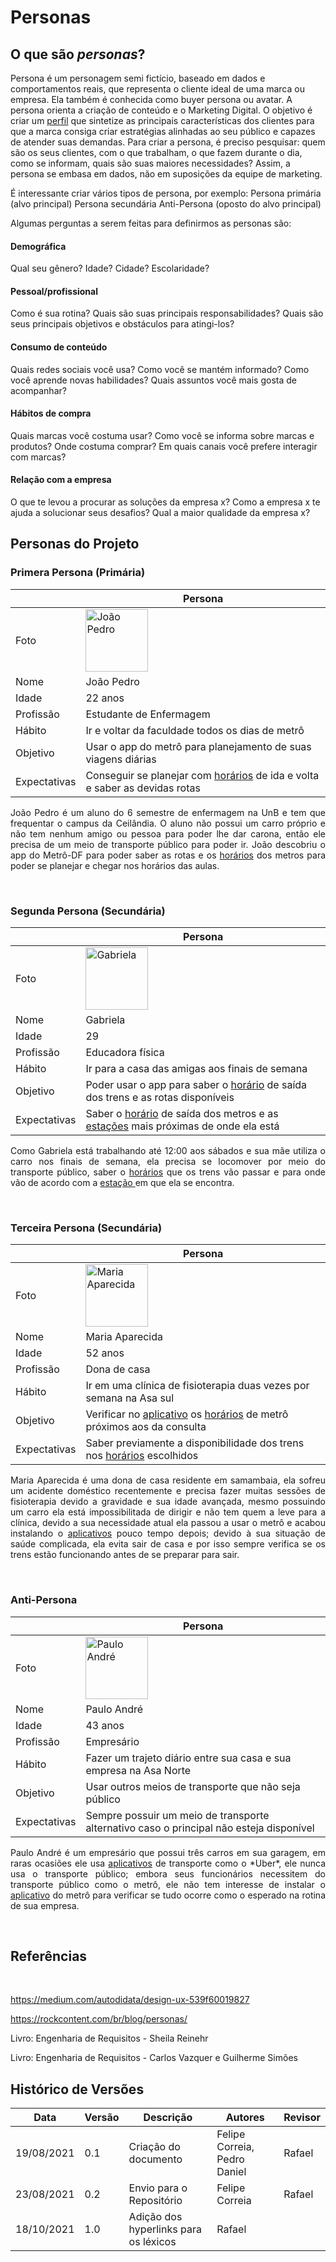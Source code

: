 # Personas

## O que são *personas*?
Persona é um personagem semi fictício, baseado em dados e comportamentos reais, que representa o cliente ideal de uma marca ou empresa. Ela também é conhecida como buyer persona ou avatar. A persona orienta a criação de conteúdo e o Marketing Digital.
O objetivo é criar um <a href="../../Modelagem/lexico#perfil">perfil</a>  que sintetize as principais características dos clientes para que a marca consiga criar estratégias alinhadas ao seu público e capazes de atender suas demandas.
Para criar a persona, é preciso pesquisar: quem são os seus clientes, com o que trabalham, o que fazem durante o dia, como se informam, quais são suas maiores necessidades? Assim, a persona se embasa em dados, não em suposições da equipe de marketing.
<br>

É interessante criar vários tipos de persona, por exemplo:
Persona primária (alvo principal)
Persona secundária
Anti-Persona (oposto do alvo principal)
<br>

Algumas perguntas a serem feitas para definirmos as personas são:
#### Demográfica
Qual seu gênero? Idade? Cidade? Escolaridade?
<br>

#### Pessoal/profissional
Como é sua rotina?
Quais são suas principais responsabilidades?
Quais são seus principais objetivos e obstáculos para atingi-los?
<br>

#### Consumo de conteúdo
Quais redes sociais você usa?
Como você se mantém informado?
Como você aprende novas habilidades?
Quais assuntos você mais gosta de acompanhar?
<br>

#### Hábitos de compra
Quais marcas você costuma usar?
Como você se informa sobre marcas e produtos? Onde costuma comprar?
Em quais canais você prefere interagir com marcas?
<br>

#### Relação com a empresa
O que te levou a procurar as soluções da empresa x?
Como a empresa x te ajuda a solucionar seus desafios?
Qual a maior qualidade da empresa x?
<br>

## Personas do Projeto
### Primera Persona (Primária)

|              | Persona                                                                                         |
| ------------ | ----------------------------------------------------------------------------------------------- |
| Foto         | <img alt = "João Pedro" src="../../imagens/Personas/joaopedro.jpeg" width = "100"/> |
| Nome         | João Pedro |
| Idade        | 22 anos |
| Profissão    | Estudante de Enfermagem |
| Hábito       | Ir e voltar da faculdade todos os dias de metrô |
| Objetivo     | Usar o app do metrô para planejamento de suas viagens diárias |
| Expectativas | Conseguir se planejar com <a href="../../Modelagem/lexico#horario">horários</a>  de ida e volta e saber as devidas rotas |

<p align="justify">João Pedro é um aluno do 6 semestre de enfermagem na UnB e tem que frequentar o campus da Ceilândia. O aluno não possui um carro próprio e não tem nenhum amigo ou pessoa para poder lhe dar carona, então ele precisa de um meio de transporte público para poder ir. João descobriu o app do Metrô-DF para poder saber as rotas e os <a href="../../Modelagem/lexico#horario">horários</a>  dos metros para poder se planejar e chegar nos horários das aulas.</p>
<br>

### Segunda Persona (Secundária)

|              | Persona                                                                                         |
| ------------ | ----------------------------------------------------------------------------------------------- |
| Foto         | <img alt = "Gabriela" src="../../imagens/Personas/gabriela.jpg" width = "100"/>         |
| Nome         | Gabriela |
| Idade        | 29 |
| Profissão    | Educadora física |
| Hábito       | Ir para a casa das amigas aos finais de semana |
| Objetivo     | Poder usar o app para saber o <a href="../../Modelagem/lexico#horario">horário</a>  de saída dos trens e as rotas disponíveis |
| Expectativas |  Saber o <a href="../../Modelagem/lexico#horario">horário</a>  de saída dos metros e as <a href="../../Modelagem/lexico#estacao">estações</a> mais próximas de onde ela está |

<p align="justify">Como Gabriela está trabalhando até 12:00 aos sábados e sua mãe utiliza o carro nos finais de semana, ela precisa se locomover por meio do transporte público, saber o <a href="../../Modelagem/lexico#horario">horários</a>  que os trens vão passar e para onde vão de acordo com a <a href="../../Modelagem/lexico#estacao">estação </a>em que ela se encontra.</p>
<br>

### Terceira Persona (Secundária)

|              | Persona                                                                                         |
| ------------ | ----------------------------------------------------------------------------------------------- |
| Foto         | <img alt = "Maria Aparecida" src="../../imagens/Personas/mariaaparecida.jpg" width = "100"/>                |
| Nome         | Maria Aparecida |
| Idade        | 52 anos |
| Profissão    | Dona de casa |
| Hábito       | Ir em uma clínica de fisioterapia duas vezes por semana na Asa sul |
| Objetivo     | Verificar no <a href="../../Modelagem/lexico#aplicativo">aplicativo</a> os <a href="../../Modelagem/lexico#horario">horários</a>  de metrô próximos aos da consulta |
| Expectativas | Saber previamente a disponibilidade dos trens nos <a href="../../Modelagem/lexico#horario">horários</a>  escolhidos |

<p align="justify">Maria Aparecida é uma dona de casa residente em samambaia, ela sofreu um acidente doméstico recentemente e precisa fazer muitas sessões de fisioterapia devido a gravidade e sua idade avançada, mesmo possuindo um carro ela está impossibilitada de dirigir e não tem quem a leve para a clínica, devido a sua necessidade atual ela passou a usar o metrô e acabou instalando o <a href="../../Modelagem/lexico#aplicativo">aplicativos</a> pouco tempo depois; devido à sua situação de saúde complicada, ela evita sair de casa e por isso sempre verifica se os trens estão funcionando antes de se preparar para sair.</p>
<br>

### Anti-Persona

|              | Persona                                                                                         |
| ------------ | ----------------------------------------------------------------------------------------------- |
| Foto         | <img alt = "Paulo André" src="../../imagens/Personas/pauloandre.jpg" width = "100"/>            |
| Nome         | Paulo André |
| Idade        | 43 anos |
| Profissão    | Empresário |
| Hábito       | Fazer um trajeto diário entre sua casa e sua empresa na Asa Norte |
| Objetivo     | Usar outros meios de transporte que não seja público |
| Expectativas | Sempre possuir um meio de transporte alternativo caso o principal não esteja disponível |

<p align="justify">Paulo André é um empresário que possui três carros em sua garagem, em raras ocasiões ele usa <a href="../../Modelagem/lexico#aplicativo">aplicativos</a> de transporte como o *Uber*, ele nunca usa o transporte público; embora seus funcionários necessitem do transporte público como o metrô, ele não tem interesse de instalar o <a href="../../Modelagem/lexico#aplicativo">aplicativo</a> do metrô para verificar se tudo ocorre como o esperado na rotina de sua empresa.</p>
<br>

## Referências
<br>

https://medium.com/autodidata/design-ux-539f60019827

https://rockcontent.com/br/blog/personas/

Livro: Engenharia de Requisitos - Sheila Reinehr

Livro: Engenharia de Requisitos - Carlos Vazquer e Guilherme Simões

## Histórico de Versões

| Data       | Versão | Descrição                                       | Autores                       | Revisor          |
| ---------- | ------ | ---------------------------------------------   | ----------------              | ---------------- |
| 19/08/2021 |  0.1   | Criação do documento                            | Felipe Correia, Pedro Daniel  |      Rafael            |
| 23/08/2021 |  0.2   | Envio para o Repositório                        | Felipe Correia                |      Rafael            |
| 18/10/2021| 1.0 | Adição dos hyperlinks para os léxicos | Rafael | |